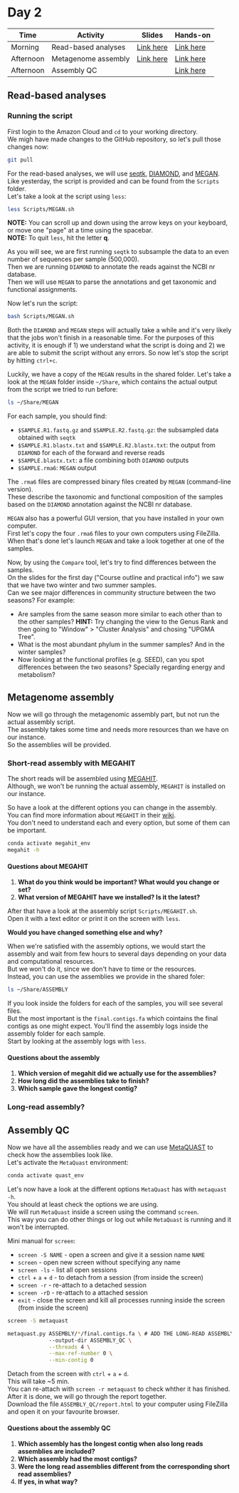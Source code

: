 # Day 2

| Time      | Activity            | Slides                               | Hands-on                          |
|-----------|---------------------|--------------------------------------|-----------------------------------|
| Morning   | Read-based analyses | [Link here](read-based-analyses.pdf) | [Link here](#read-based-analyses) |
| Afternoon | Metagenome assembly | [Link here](metagenome-assembly.pdf) | [Link here](#metagenome-assembly) |
| Afternoon | Assembly QC         |                                      | [Link here](#assembly-QC)         |

## Read-based analyses

### Running the script
First login to the Amazon Cloud and `cd` to your working directory.  
We migh have made changes to the GitHub repository, so let's pull those changes now:

```bash
git pull
```

For the read-based analyses, we will use [seqtk](https://github.com/lh3/seqtk), [DIAMOND](https://github.com/bbuchfink/diamond), and [MEGAN](https://uni-tuebingen.de/fakultaeten/mathematisch-naturwissenschaftliche-fakultaet/fachbereiche/informatik/lehrstuehle/algorithms-in-bioinformatics/software/megan6/).  
Like yesterday, the script is provided and can be found from the `Scripts` folder.  
Let's take a look at the script using `less`:

```bash
less Scripts/MEGAN.sh
```

**NOTE:** You can scroll up and down using the arrow keys on your keyboard, or move one "page" at a time using the spacebar.  
**NOTE:** To quit `less`, hit the letter **q**.  

As you will see, we are first running `seqtk` to subsample the data to an even number of sequences per sample (500,000).  
Then we are running `DIAMOND` to annotate the reads against the NCBI nr database.  
Then we will use `MEGAN` to parse the annotations and get taxonomic and functional assignments.  

Now let's run the script:

```bash
bash Scripts/MEGAN.sh
```

Both the `DIAMOND` and `MEGAN` steps will actually take a while and it's very likely that the jobs won't finish in a reasonable time.
For the purposes of this activity, it is enough if 1) we understand what the script is doing and 2) we are able to submit the script without any errors.
So now let's stop the script by hitting `ctrl+c`.  

Luckily, we have a copy of the `MEGAN` results in the shared folder.
Let's take a look at the `MEGAN` folder inside `~/Share`, which contains the actual output from the script we tried to run before:  

```bash
ls ~/Share/MEGAN
```

For each sample, you should find:
- `$SAMPLE.R1.fastq.gz` and `$SAMPLE.R2.fastq.gz`: the subsampled data obtained with `seqtk`
- `$SAMPLE.R1.blastx.txt` and `$SAMPLE.R2.blastx.txt`: the output from `DIAMOND` for each of the forward and reverse reads
- `$SAMPLE.blastx.txt`: a file combining both `DIAMOND` outputs
- `$SAMPLE.rma6`: `MEGAN` output

The `.rma6` files are compressed binary files created by `MEGAN` (command-line version).  
These describe the taxonomic and functional composition of the samples based on the `DIAMOND` annotation against the NCBI nr database.  

`MEGAN` also has a powerful GUI version, that you have installed in your own computer.  
First let's copy the four `.rma6` files to your own computers using FileZilla.  
When that's done let's launch `MEGAN` and take a look together at one of the samples.  

Now, by using the `Compare` tool, let's try to find differences between the samples.  
On the slides for the first day ("Course outline and practical info") we saw that we have two winter and two summer samples.  
Can we see major differences in community structure between the two seasons? For example:
- Are samples from the same season more similar to each other than to the other samples? **HINT:** Try changing the view to the Genus Rank and then going to "Window" > "Cluster Analysis" and chosing "UPGMA Tree".
- What is the most abundant phylum in the summer samples? And in the winter samples?
- Now looking at the functional profiles (e.g. SEED), can you spot differences between the two seasons? Specially regarding energy and metabolism?

## Metagenome assembly

Now we will go through the metagenomic assembly part, but not run the actual assembly script.  
The assembly takes some time and needs more resources than we have on our instance.  
So the assemblies will be provided.  

### Short-read assembly with MEGAHIT
The short reads will be assembled using [MEGAHIT](https://github.com/voutcn/megahit).  
Although, we won't be running the actual assembly, `MEGAHIT` is installed on our instance.  

So have a look at the different options you can change in the assembly.  
You can find more information about `MEGAHIT` in their [wiki](https://github.com/voutcn/megahit/wiki).  
You don't need to understand each and every option, but some of them can be important.

```bash
conda activate megahit_env
megahit -h
```

#### Questions about MEGAHIT
1. __What do you think would be important? What would you change or set?__  
2. __What version of MEGAHIT have we installed? Is it the latest?__

After that have a look at the assembly script `Scripts/MEGAHIT.sh`.  
Open it with a text editor or print it on the screen with `less`.  

__Would you have changed something else and why?__

When we're satisfied with the assembly options, we would start the assembly and wait from few hours to several days depending on your data and computational resources.  
But we won't do it, since we don't have to time or the resources.  
Instead, you can use the assemblies we provide in the shared foler:

```bash
ls ~/Share/ASSEMBLY
```

If you look inside the folders for each of the samples, you will see several files.  
But the most important is the `final.contigs.fa` which cointains the final contigs as one might expect.
You'll find the assembly logs inside the assembly folder for each sample.  
Start by looking at the assembly logs with `less`.

#### Questions about the assembly
1. __Which version of megahit did we actually use for the assemblies?__
2. __How long did the assemblies take to finish?__
3. __Which sample gave the longest contig?__

### Long-read assembly?

## Assembly QC

Now we have all the assemblies ready and we can use [MetaQUAST](http://bioinf.spbau.ru/metaquast) to check how the assemblies look like.  
Let's activate the `MetaQuast` environment:

```bash
conda activate quast_env
```

Let's now have a look at the different options `MetaQuast` has with `metaquast -h`.  
You should at least check the options we are using.  
We will run `MetaQuast` inside a screen using the command `screen`.  
This way you can do other things or log out while `MetaQuast` is running and it won't be interrupted.

Mini manual for `screen`:
* `screen -S NAME` - open a screen and give it a session name `NAME`
* `screen` - open new screen without specifying any name
* `screen -ls` - list all open sessions
* `ctrl` + `a` + `d` - to detach from a session (from inside the screen)
* `screen -r` - re-attach to a detached session
* `screen -rD` - re-attach to a attached session
* `exit` - close the screen and kill all processes running inside the screen (from inside the screen)

```bash
screen -S metaquast

metaquast.py ASSEMBLY/*/final.contigs.fa \ # ADD THE LONG-READ ASSEMBLY HERE
             --output-dir ASSEMBLY_QC \
             --threads 4 \
             --max-ref-number 0 \
             --min-contig 0
```
Detach from the screen with `ctrl` + `a` + `d`.  
This will take ~5 min.  
You can re-attach with `screen -r metaquast` to check whther it has finished.  
After it is done, we will go through the report together.  
Download the file `ASSEMBLY_QC/report.html` to your computer using FileZilla and open it on your favourite browser.

#### Questions about the assembly QC

1. __Which assembly has the longest contig when also long reads assemblies are included?__
2. __Which assembly had the most contigs?__
3. __Were the long read assemblies different from the corresponding short read assemblies?__
4. __If yes, in what way?__